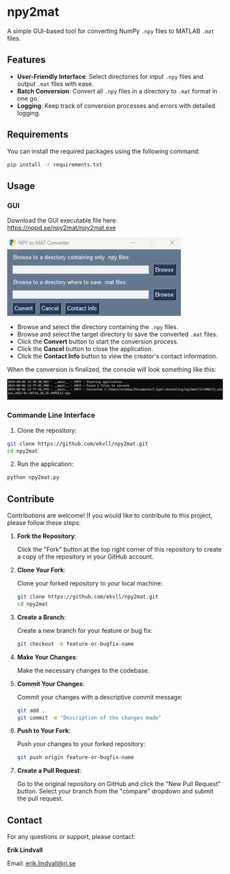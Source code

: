 # npy2mat

A simple GUI-based tool for converting NumPy `.npy` files to MATLAB `.mat` files.

## Features

- **User-Friendly Interface**: Select directories for input `.npy` files and output `.mat` files with ease.
- **Batch Conversion**: Convert all `.npy` files in a directory to `.mat` format in one go.
- **Logging**: Keep track of conversion processes and errors with detailed logging.

## Requirements

You can install the required packages using the following command:

```bash
pip install -r requirements.txt
```

## Usage

### GUI

Download the GUI executable file here: https://nppd.se/npy2mat/npy2mat.exe

![alt text](img/gui.png)

* Browse and select the directory containing the `.npy` files.
* Browse and select the target directory to save the converted `.mat` files.
* Click the **Convert** button to start the conversion process.
* Click the **Cancel** button to close the application.
* Click the **Contact Info** button to view the creator's contact information.

When the conversion is finalized, the console will look something like this:

![alt text](img/console.png)

### Commande Line Interface

1. Clone the repository:
```bash
git clone https://github.com/ekvll/npy2mat.git
cd npy2mat
```

2. Run the application:
```bash
python npy2mat.py
```

## Contribute

Contributions are welcome! If you would like to contribute to this project, please follow these steps:

1. **Fork the Repository**:
   
   Click the "Fork" button at the top right corner of this repository to create a copy of the repository in your GitHub account.

2. **Clone Your Fork**:
   
   Clone your forked repository to your local machine:
   ```bash
   git clone https://github.com/ekvll/npy2mat.git
   cd npy2mat
   ```

3. **Create a Branch**:
   
   Create a new branch for your feature or bug fix:
   ```bash
   git checkout -b feature-or-bugfix-name
   ```

4. **Make Your Changes**:
   
   Make the necessary changes to the codebase.

5. **Commit Your Changes**:
   
   Commit your changes with a descriptive commit message:
   ```bash
   git add .
   git commit -m "Description of the changes made"
   ```

6. **Push to Your Fork**:
   
   Push your changes to your forked repository:
   ```bash
   git push origin feature-or-bugfix-name
   ```

7. **Create a Pull Request**:
   
   Go to the original repository on GitHub and click the "New Pull Request" button. Select your branch from the "compare" dropdown and submit the pull request.

## Contact

For any questions or support, please contact:

**Erik Lindvall**

Email: erik.lindvall@ri.se 